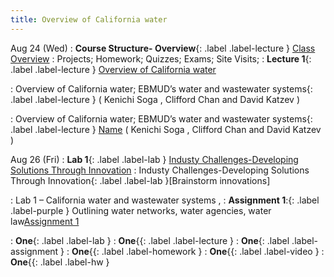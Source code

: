 ```yaml
---
title: Overview of California water
---
```

Aug 24 (Wed) 
: **Course Structure- Overview**{: .label .label-lecture } [Class Overview](lecture/lec.00)
: Projects; Homework; Quizzes; Exams; Site Visits; 
: **Lecture 1**{: .label .label-lecture } [ Overview of California water](lecture/lec01)

: Overview of California water; EBMUD’s water and wastewater systems{: .label .label-lecture } 
( Kenichi Soga , Clifford Chan and David Katzev )

: Overview of California water; EBMUD’s water and wastewater systems{: .label .label-lecture } [Name]()
( Kenichi Soga , Clifford Chan and David Katzev )



Aug 26 (Fri) 
: **Lab 1**{: .label .label-lab } [Industy Challenges-Developing Solutions Through Innovation](lec/lab.01) 
: Industy Challenges-Developing Solutions Through Innovation{: .label .label-lab }[Brainstorm innovations]

: Lab 1 – California water and wastewater systems , 
: **Assignment 1**:{: .label .label-purple } Outlining water networks, water agencies, water law[Assignment 1](lecture/ass.01)

: **One**{: .label .label-lab } 
: **One**{{: .label .label-lecture }
: **One**{: .label .label-assignment } 
: **One**{{: .label .label-homework } 
: **One**{{: .label .label-video } 
: **One**{{: .label .label-hw }

